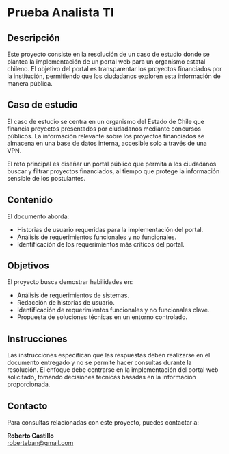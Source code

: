 # Prueba Analista TI

## Descripción

Este proyecto consiste en la resolución de un caso de estudio donde se plantea la implementación de un portal web para un organismo estatal chileno. El objetivo del portal es transparentar los proyectos financiados por la institución, permitiendo que los ciudadanos exploren esta información de manera pública.

## Caso de estudio

El caso de estudio se centra en un organismo del Estado de Chile que financia proyectos presentados por ciudadanos mediante concursos públicos. La información relevante sobre los proyectos financiados se almacena en una base de datos interna, accesible solo a través de una VPN.

El reto principal es diseñar un portal público que permita a los ciudadanos buscar y filtrar proyectos financiados, al tiempo que protege la información sensible de los postulantes.

## Contenido

El documento aborda:
- Historias de usuario requeridas para la implementación del portal.
- Análisis de requerimientos funcionales y no funcionales.
- Identificación de los requerimientos más críticos del portal.

## Objetivos

El proyecto busca demostrar habilidades en:
- Análisis de requerimientos de sistemas.
- Redacción de historias de usuario.
- Identificación de requerimientos funcionales y no funcionales clave.
- Propuesta de soluciones técnicas en un entorno controlado.

## Instrucciones

Las instrucciones especifican que las respuestas deben realizarse en el documento entregado y no se permite hacer consultas durante la resolución. El enfoque debe centrarse en la implementación del portal web solicitado, tomando decisiones técnicas basadas en la información proporcionada.

## Contacto

Para consultas relacionadas con este proyecto, puedes contactar a:

**Roberto Castillo**  
[roberteban@gmail.com](mailto:roberteban@gmail.com)
